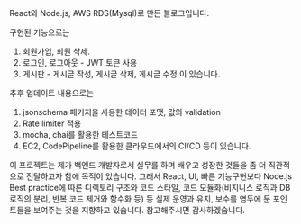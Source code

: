 React와 Node.js, AWS RDS(Mysql)로 만든 블로그입니다.

구현된 기능으로는 
1. 회원가입, 회원 삭제.
2. 로그인, 로그아웃 - JWT 토큰 사용
3. 게시판 - 게시글 작성, 게시글 삭제, 게시글 수정
이 있습니다.

추후 업데이트 내용으로는
1. jsonschema 패키지을 사용한 데이터 포맷, 값의 validation
2. Rate limiter 적용
3. mocha, chai를 활용한 테스트코드
4. EC2, CodePipeline를 활용한 클라우드에서의 CI/CD
등이 있습니다.

 이 프로젝트는 제가 백엔드 개발자로서 실무를 하며 배우고 성장한 것들을 좀 더 직관적으로 전달하고자 함에 목적이 있습니다. 
 그래서 React, UI, 빠른 기능구현보다 Node.js Best practice에 따른 디렉토리 구조와 코드 스타일, 코드 모듈화(비지니스 로직과 DB 로직의 분리, 반복 코드 제거와 함수화 등) 등
 실제 운영과 유지, 보수를 염두에 둔 포인트들을 보여주는 것을 지향하고 있습니다. 참고해주시면 감사하겠습니다.
